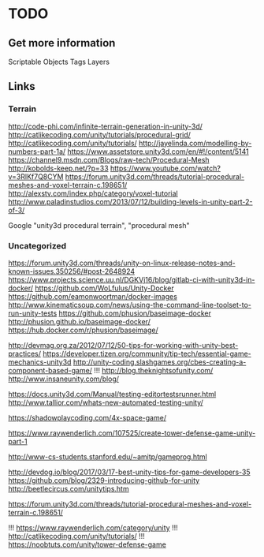 # TODO

## Get more information

Scriptable Objects
Tags
Layers

## Links

### Terrain

http://code-phi.com/infinite-terrain-generation-in-unity-3d/
http://catlikecoding.com/unity/tutorials/procedural-grid/
http://catlikecoding.com/unity/tutorials/
http://jayelinda.com/modelling-by-numbers-part-1a/
https://www.assetstore.unity3d.com/en/#!/content/5141
https://channel9.msdn.com/Blogs/raw-tech/Procedural-Mesh
http://kobolds-keep.net/?p=33
https://www.youtube.com/watch?v=3RlKf7Q8CYM
https://forum.unity3d.com/threads/tutorial-procedural-meshes-and-voxel-terrain-c.198651/
http://alexstv.com/index.php/category/voxel-tutorial
http://www.paladinstudios.com/2013/07/12/building-levels-in-unity-part-2-of-3/

Google "unity3d procedural terrain", "procedural mesh"

### Uncategorized

https://forum.unity3d.com/threads/unity-on-linux-release-notes-and-known-issues.350256/#post-2648924
https://www.projects.science.uu.nl/DGKVj16/blog/gitlab-ci-with-unity3d-in-docker/
https://github.com/WoLfulus/Unity-Docker
https://github.com/eamonwoortman/docker-images
http://www.kinematicsoup.com/news/using-the-command-line-toolset-to-run-unity-tests
https://github.com/phusion/baseimage-docker
http://phusion.github.io/baseimage-docker/
https://hub.docker.com/r/phusion/baseimage/

http://devmag.org.za/2012/07/12/50-tips-for-working-with-unity-best-practices/
https://developer.tizen.org/community/tip-tech/essential-game-mechanics-unity3d
http://unity-coding.slashgames.org/cbes-creating-a-component-based-game/
!!! http://blog.theknightsofunity.com/
http://www.insaneunity.com/blog/

https://docs.unity3d.com/Manual/testing-editortestsrunner.html
http://www.tallior.com/whats-new-automated-testing-unity/

https://shadowplaycoding.com/4x-space-game/

https://www.raywenderlich.com/107525/create-tower-defense-game-unity-part-1

http://www-cs-students.stanford.edu/~amitp/gameprog.html

http://devdog.io/blog/2017/03/17-best-unity-tips-for-game-developers-35
https://github.com/blog/2329-introducing-github-for-unity
http://beetlecircus.com/unitytips.htm

https://forum.unity3d.com/threads/tutorial-procedural-meshes-and-voxel-terrain-c.198651/

!!! https://www.raywenderlich.com/category/unity
!!! http://catlikecoding.com/unity/tutorials/
!!! https://noobtuts.com/unity/tower-defense-game
